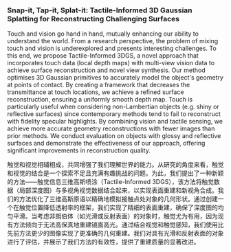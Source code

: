 ### Snap-it, Tap-it, Splat-it: Tactile-Informed 3D Gaussian Splatting for Reconstructing Challenging Surfaces

Touch and vision go hand in hand, mutually enhancing our ability to understand the world. From a research perspective, the problem of mixing touch and vision is underexplored and presents interesting challenges. To this end, we propose Tactile-Informed 3DGS, a novel approach that incorporates touch data (local depth maps) with multi-view vision data to achieve surface reconstruction and novel view synthesis. Our method optimises 3D Gaussian primitives to accurately model the object's geometry at points of contact. By creating a framework that decreases the transmittance at touch locations, we achieve a refined surface reconstruction, ensuring a uniformly smooth depth map. Touch is particularly useful when considering non-Lambertian objects (e.g. shiny or reflective surfaces) since contemporary methods tend to fail to reconstruct with fidelity specular highlights. By combining vision and tactile sensing, we achieve more accurate geometry reconstructions with fewer images than prior methods. We conduct evaluation on objects with glossy and reflective surfaces and demonstrate the effectiveness of our approach, offering significant improvements in reconstruction quality.

触觉和视觉相辅相成，共同增强了我们理解世界的能力。从研究的角度来看，触觉和视觉的结合是一个探索不足且充满有趣挑战的问题。为此，我们提出了一种新颖的方法——触觉信息三维高斯喷涂（Tactile-Informed 3DGS），该方法将触觉数据（局部深度图）与多视角视觉数据结合起来，以实现表面重建和新视角合成。我们的方法优化了三维高斯原语以精确地模拟接触点处对象的几何形状。通过创建一个在触觉位置降低透射率的框架，我们实现了精细的表面重建，确保了深度图的均匀平滑。当考虑非朗伯体（如光滑或反射表面）的对象时，触觉尤为有用，因为现有方法倾向于无法高保真地重建镜面高光。通过结合视觉和触觉感知，我们使用比先前方法更少的图像实现了更准确的几何重建。我们对具有光滑和反射表面的对象进行了评估，并展示了我们方法的有效性，提供了重建质量的显著改进。
